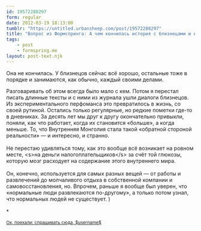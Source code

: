 ```yaml
---
id: 19572288297
form: regular
date: 2012-03-19 18:13:00
tumblr: "https://untitled.urbansheep.com/post/19572288297"
title: "Вопрос из Формспринга: А чем кончилась история с близнецами и ворохом субличностей?"
tags:
    - post
    - formspring.me
layout: post-text.njk
---
```


<p class="formspringmeAnswer">Она не кончилась. У близнецов сейчас всё хорошо, остальные тоже в порядке и занимаются, как обычно, каждый своими делами.</p>

<!-- more -->

<p>Разговаривать об этом всегда было мало с кем. Потом я перестал писать длинные тексты и с ними из журнала ушли диалоги близнецов. Из экспериментального перфоманса это превратилось в жизнь, со своей рутиной. Остались только регулярные, но редкие пометки где-то в дневниках. За десять лет мы друг к другу окончательно привыкли, поняли, как что работает, когда их становится «больше», а когда меньше. То, что Внутренняя Монголия стала такой «обратной стороной реальности» — и интересно, и странно.<br/><br/>
Не перестаю удивляться тому, как это вообще всё возникает на ровном месте, &lt;s&gt;на деньги налогоплательщиков&lt;/s&gt; за счёт той глюкозы, которую мозг расходует на содержание этого внутреннего мира.<br/><br/>
Он, конечно, используется для самых разных вещей — от работы и развлечений до молчаливого отдыха в собственной компании и самовосстановления, но. Впрочем, раньше я вообще был уверен, что «нормальные люди развлекаются по-другому», а только потом узнал, что нормальных людей не существует. )<br/><br/>
*</p>

<p class="formspringmeFooter">
    <small><a href="http://www.formspring.me/urbansheep?utm_medium=social&amp;utm_source=tumblr&amp;utm_campaign=shareanswer">Ок, поехали: спрашивать сюда, $username$</a></small>
</p>

